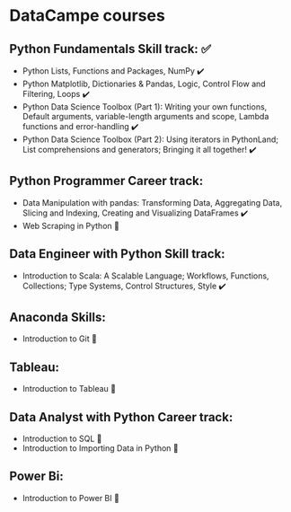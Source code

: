 # DataCampe courses

## Python Fundamentals Skill track: :white_check_mark:

- Python Lists, Functions and Packages, NumPy :heavy_check_mark:
- Python Matplotlib, Dictionaries & Pandas, Logic, Control Flow and Filtering, Loops :heavy_check_mark:
- Python Data Science Toolbox (Part 1): Writing your own functions, Default arguments, variable-length arguments and scope, Lambda functions and error-handling :heavy_check_mark:
- Python Data Science Toolbox (Part 2): Using iterators in PythonLand; List comprehensions and generators; Bringing it all together! :heavy_check_mark:

## Python Programmer Career track:

- Data Manipulation with pandas: Transforming Data, Aggregating Data, Slicing and Indexing, Creating and Visualizing DataFrames :heavy_check_mark:
- Web Scraping in Python :construction:

## Data Engineer with Python Skill track:

- Introduction to Scala: A Scalable Language; Workflows, Functions, Collections; Type Systems, Control Structures, Style :heavy_check_mark:

## Anaconda Skills:

- Introduction to Git :construction:

## Tableau:

- Introduction to Tableau :construction:

## Data Analyst with Python Career track:

- Introduction to SQL :construction:
- Introduction to Importing Data in Python :construction:

## Power Bi:

- Introduction to Power BI :construction: